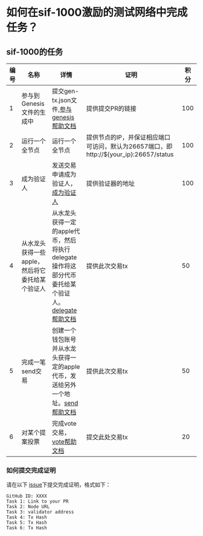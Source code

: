 # 如何在sif-1000激励的测试网络中完成任务？

## sif-1000的任务

| **编号** | **名称**                                           | **详情**                                                     | **证明**                                                     | **积分** |
| -------- | -------------------------------------------------- | ------------------------------------------------------------ | ------------------------------------------------------------ | -------- |
| 1        | 参与到Genesis文件的生成中                         | 提交gen-tx.json文件,[参与genesis帮助文档](https://github.com/hashgard/testnets/blob/master/docs_CN/%E5%8F%82%E4%B8%8Egenesis.md)| 提供提交PR的链接                                             | 100      |
| 2        | 运行一个全节点                               | 运行一个全节点 | 提供节点的IP，并保证相应端口可访问，默认为26657端口，即 http://${your_ip}:26657/status                          | 100      |
|3|成为验证人|发送交易申请成为验证人，[成为验证人](https://github.com/hashgard/hashgard/blob/master/docs/zh/stake/create-validator.md)|提供验证器的地址|100|
| 4        | 从水龙头获得一些apple，然后将它委托给某个验证人     | 从水龙头获得一定的apple代币，然后将执行delegate操作将这部分代币委托给某个验证人。[delegate帮助文档](https://github.com/hashgard/hashgard/tree/master/docs/zh/stake) | 提供此次交易tx | 50       |
| 5    | 完成一笔send交易 | 创建一个钱包账号并从水龙头获得一定的apple代币，发送给另外一个地址。[send帮助文档](https://github.com/hashgard/hashgard/tree/master/docs/zh/bank)                                | 提供此次交易tx | 50     |
| 6        | 对某个提案投票                                     | 完成vote交易，[vote帮助文档](https://github.com/hashgard/hashgard/tree/master/docs/zh/gov)                                                 | 提交此处交易tx | 20       |



### 如何提交完成证明

请在以下 [issue](https://github.com/hashgard/testnets/issues/1)下提交完成证明，格式如下：

```
GitHub ID: XXXX
Task 1: Link to your PR
Task 2: Node URL
Task 3: validator address
Task 4: Tx Hash
Task 5: Tx Hash
Task 6: Tx Hash
```
